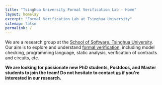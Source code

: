 ```yaml
---
title: "Tsinghua University Formal Verification Lab - Home"
layout: homelay
excerpt: "Formal Verification Lab at Tsinghua University"
sitemap: false
permalink: /
---
```


We are a research group at the [School of Software, Tsinghua University](http://www.thss.tsinghua.edu.cn/publish/soften/index.html). Our aim is to explore and understand [formal verification](https://en.wikipedia.org/wiki/Formal_verification#:~:text=In%20the%20context%20of%20hardware,using%20formal%20methods%20of%20mathematics.), including model checking, programming language, static analysis, verification of contracts and circuits, etc.

**We are looking for passionate new PhD students, Postdocs, and Master students to join the team! Do not hesitate to contact [us](hefei@tsinghua.edu.cn) if you're interested in our research.**